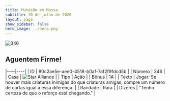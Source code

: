 ```yaml
---
title: Mutação em Massa
subtitle: 10 de julho de 2020
layout: page
show_sidebar: false
hero_image: ../hero.png
---
```


![346](https://cdn.keyforgegame.com/media/card_front/pt/479_346_G62M782WF22P_pt.png)

## Aguentem Firme!

|----|----|
| ID | 80c2ae5e-aee0-4518-b0af-7af2f9fdcd5b |
| Número | 346 |
| Casa | ![Star Alliance](https://archonarcana.com/images/thumb/7/7d/Star_Alliance.png/22px-Star_Alliance.png "Aliança Estelar") |
| Tipo | Ação |
| Bônus | 1A |
| Texto | Jogar: Se houver mais criaturas inimigas do que criaturas amigas, compre um número de cartas igual a essa diferença. |
| Raridade | Rara |
| Dizeres | "Tenho certeza de que o reforço está chegando." |
